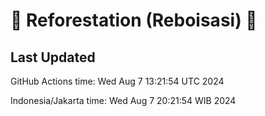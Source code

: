 
# 🌳 Reforestation (Reboisasi) 🌲

## Last Updated

GitHub Actions time: Wed Aug  7 13:21:54 UTC 2024

Indonesia/Jakarta time: Wed Aug  7 20:21:54 WIB 2024
